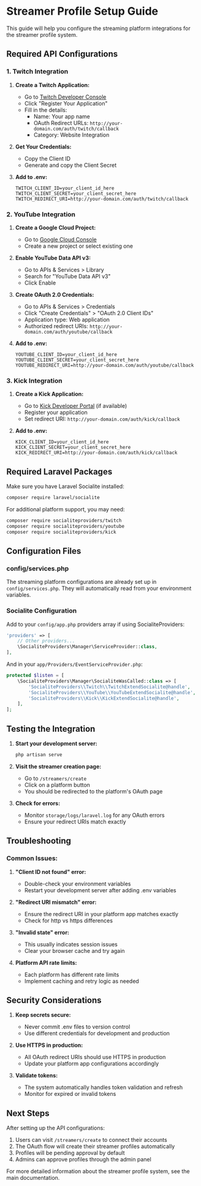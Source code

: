 # Streamer Profile Setup Guide

This guide will help you configure the streaming platform integrations for the streamer profile system.

## Required API Configurations

### 1. Twitch Integration

1. **Create a Twitch Application:**
   - Go to [Twitch Developer Console](https://dev.twitch.tv/console)
   - Click "Register Your Application"
   - Fill in the details:
     - Name: Your app name
     - OAuth Redirect URLs: `http://your-domain.com/auth/twitch/callback`
     - Category: Website Integration

2. **Get Your Credentials:**
   - Copy the Client ID
   - Generate and copy the Client Secret

3. **Add to .env:**
   ```env
   TWITCH_CLIENT_ID=your_client_id_here
   TWITCH_CLIENT_SECRET=your_client_secret_here
   TWITCH_REDIRECT_URI=http://your-domain.com/auth/twitch/callback
   ```

### 2. YouTube Integration

1. **Create a Google Cloud Project:**
   - Go to [Google Cloud Console](https://console.cloud.google.com/)
   - Create a new project or select existing one

2. **Enable YouTube Data API v3:**
   - Go to APIs & Services > Library
   - Search for "YouTube Data API v3"
   - Click Enable

3. **Create OAuth 2.0 Credentials:**
   - Go to APIs & Services > Credentials
   - Click "Create Credentials" > "OAuth 2.0 Client IDs"
   - Application type: Web application
   - Authorized redirect URIs: `http://your-domain.com/auth/youtube/callback`

4. **Add to .env:**
   ```env
   YOUTUBE_CLIENT_ID=your_client_id_here
   YOUTUBE_CLIENT_SECRET=your_client_secret_here
   YOUTUBE_REDIRECT_URI=http://your-domain.com/auth/youtube/callback
   ```

### 3. Kick Integration

1. **Create a Kick Application:**
   - Go to [Kick Developer Portal](https://kick.com/developer) (if available)
   - Register your application
   - Set redirect URI: `http://your-domain.com/auth/kick/callback`

2. **Add to .env:**
   ```env
   KICK_CLIENT_ID=your_client_id_here
   KICK_CLIENT_SECRET=your_client_secret_here
   KICK_REDIRECT_URI=http://your-domain.com/auth/kick/callback
   ```

## Required Laravel Packages

Make sure you have Laravel Socialite installed:

```bash
composer require laravel/socialite
```

For additional platform support, you may need:

```bash
composer require socialiteproviders/twitch
composer require socialiteproviders/youtube
composer require socialiteproviders/kick
```

## Configuration Files

### config/services.php
The streaming platform configurations are already set up in `config/services.php`. They will automatically read from your environment variables.

### Socialite Configuration
Add to your `config/app.php` providers array if using SocialiteProviders:

```php
'providers' => [
    // Other providers...
    \SocialiteProviders\Manager\ServiceProvider::class,
],
```

And in your `app/Providers/EventServiceProvider.php`:

```php
protected $listen = [
    \SocialiteProviders\Manager\SocialiteWasCalled::class => [
        'SocialiteProviders\\Twitch\\TwitchExtendSocialite@handle',
        'SocialiteProviders\\YouTube\\YouTubeExtendSocialite@handle',
        'SocialiteProviders\\Kick\\KickExtendSocialite@handle',
    ],
];
```

## Testing the Integration

1. **Start your development server:**
   ```bash
   php artisan serve
   ```

2. **Visit the streamer creation page:**
   - Go to `/streamers/create`
   - Click on a platform button
   - You should be redirected to the platform's OAuth page

3. **Check for errors:**
   - Monitor `storage/logs/laravel.log` for any OAuth errors
   - Ensure your redirect URIs match exactly

## Troubleshooting

### Common Issues:

1. **"Client ID not found" error:**
   - Double-check your environment variables
   - Restart your development server after adding .env variables

2. **"Redirect URI mismatch" error:**
   - Ensure the redirect URI in your platform app matches exactly
   - Check for http vs https differences

3. **"Invalid state" error:**
   - This usually indicates session issues
   - Clear your browser cache and try again

4. **Platform API rate limits:**
   - Each platform has different rate limits
   - Implement caching and retry logic as needed

## Security Considerations

1. **Keep secrets secure:**
   - Never commit .env files to version control
   - Use different credentials for development and production

2. **Use HTTPS in production:**
   - All OAuth redirect URIs should use HTTPS in production
   - Update your platform app configurations accordingly

3. **Validate tokens:**
   - The system automatically handles token validation and refresh
   - Monitor for expired or invalid tokens

## Next Steps

After setting up the API configurations:

1. Users can visit `/streamers/create` to connect their accounts
2. The OAuth flow will create their streamer profiles automatically
3. Profiles will be pending approval by default
4. Admins can approve profiles through the admin panel

For more detailed information about the streamer profile system, see the main documentation.
